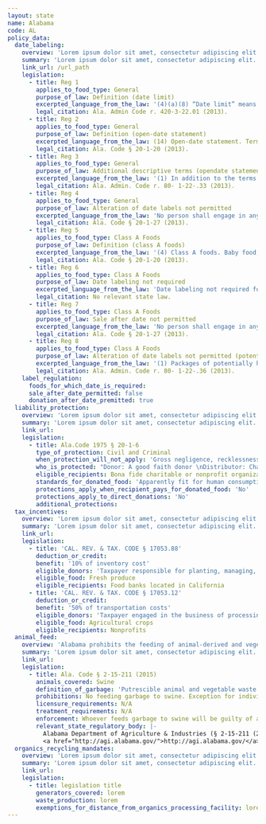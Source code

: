 ```yaml
---
layout: state
name: Alabama
code: AL
policy_data:
  date_labeling:
    overview: 'Lorem ipsum dolor sit amet, consectetur adipiscing elit. Curabitur tellus mi, consequat at laoreet eget, vestibulum nec dolor. Vivamus volutpat quam ac quam bibendum rutrum.'
    summary: 'Lorem ipsum dolor sit amet, consectetur adipiscing elit. Curabitur tellus mi, consequat at laoreet eget, vestibulum nec dolor. Vivamus volutpat quam ac quam bibendum rutrum.'
    link_url: /url_path
    legislation:
      - title: Reg 1
        applies_to_food_type: General
        purpose_of_law: Definition (date limit)
        excerpted_language_from_the_law: '(4)(a)(8) “Date limit” means all terms reasonably construed to mean food is not intended to be used or sold after the date limit, or that food quality is best before the date limit, and includes but is not limited to the terms “Sell By;” “Freeze By;” “Sell or Freeze By;” “Not to be Sold After;” “Best if Used By;” “Best if Purchased By,” “Expiration;” or other similar designations.'
        legal_citation: Ala. Admin Code r. 420-3-22.01 (2013).
      - title: Reg 2
        applies_to_food_type: General
        purpose_of_law: Definition (open-date statement)
        excerpted_language_from_the_law: (14) Open-date statement. Terms “Sell By”; “Freeze By”; “Sell or Freeze By”; “Not to be Sold After”; “Best if Used By”; “Expiration”; or other terms as defined by rules or regulations; or a date without additional words shall be considered an open-date statement
        legal_citation: Ala. Code § 20-1-20 (2013).
      - title: Reg 3
        applies_to_food_type: General
        purpose_of_law: Additional descriptive terms (opendate statement)
        excerpted_language_from_the_law: '(1) In addition to the terms listed in §20-1-20 (definitions) for (14) open date statements, the following list of terms and other terms with similar import, shall also be included and considered as open date statements: (a) “For full fresh flavor use by” (b) “For best quality purchase and use by date shown” (c) “Use/freeze by” (d) “Prepare or freeze by” (e) “For wholesome great taste, serve before date stamped below” (f) “Best when purchase by date” (g) “Best if sold by” (h) “Best used by” (i) “Product expiration” (j) “Expiration date” (k) “Best by” (l) “Best before” (m) “Best when purchase by” (n) “Use before” (o) “Use by” (p) “Full freshness until date shown when stored unopened at 40 or below” (q) “Prepare by” (r) “Fresh until” (s) “Use or freeze by” (t) “Sell or use by” (u) “Freshness through”'
        legal_citation: Ala. Admin. Code r. 80- 1-22-.33 (2013).
      - title: Reg 4
        applies_to_food_type: General
        purpose_of_law: Alteration of date labels not permitted
        excerpted_language_from_the_law: 'No person shall engage in any of the following activities within this state: . . . (3)a. Obscure, remove, or otherwise render illegible any information appearing on beverage labels, packages, or containers related to production information, best before dates, or other disclosure printed on, affixed to, or appearing on the labels, packages, or containers. b. This subdivision shall not apply to any alteration of a beverage label, package, or container made by, or at the direction of, either the owner of the trademark rights to the brand that appears on the beverage label, package, or container or an authorized manufacturer of the beverage. c. This subdivision shall not apply to alcoholic beverages as defined in Section 28-3-1. d. This subdivision shall not apply to any entity, organization, or association, including, but not limited to, a nonprofit or other fund-raising organization that does not operate for a commercial purpose. (4)a. Store or transport any beverage product that bears a labeling that has been obscured, removed, or rendered illegible as described in subdivision (3). b. This subdivision shall not apply to any alteration of a beverage label, package, or container made by, or at the direction of, either the owner of the trademark rights to the brand that appears on the beverage label, package, or container or an authorized manufacturer of the beverage.'
        legal_citation: Ala. Code § 20-1-27 (2013).
      - title: Reg 5
        applies_to_food_type: Class A Foods
        purpose_of_law: Definition (class A foods)
        excerpted_language_from_the_law: '(4) Class A foods. Baby food, infant formula, and potentially hazardous food.'
        legal_citation: Ala. Code § 20-1-20 (2013).
      - title: Reg 6
        applies_to_food_type: Class A Foods
        purpose_of_law: Date labeling not required
        excerpted_language_from_the_law: 'Date labeling not required for Class A food products in Alabama (with the exception of infant formula, which is federally regulated).'
        legal_citation: No relevant state law.
      - title: Reg 7
        applies_to_food_type: Class A Foods
        purpose_of_law: Sale after date not permitted
        excerpted_language_from_the_law: 'No person shall engage in any of the following activities within this state: . . . (2) Sell or offer for sale out-of-date Class A foods which include baby food, infant formula, and potentially hazardous food.'
        legal_citation: Ala. Code § 20-1-27 (2013).
      - title: Reg 8
        applies_to_food_type: Class A Foods
        purpose_of_law: Alteration of date labels not permitted (potentially hazardous foods)
        excerpted_language_from_the_law: '(1) Packages of potentially hazardous foods bearing an open date statement are not to be repacked or relabeled or otherwise altered in a manner that would change the open date statement originally placed on the package. It is not permissible to reprocess products by freezing, slicing, grinding, cubing, dicing, marinating, chopping, or other similar methods unless the original open date statement is maintained on the product label.'
        legal_citation: Ala. Admin. Code r. 80- 1-22-.36 (2013).
    label_regulation:
      foods_for_which_date_is_required:
      sale_after_date_permitted: false
      donation_after_date_premitted: true
  liability_protection:
    overview: 'Lorem ipsum dolor sit amet, consectetur adipiscing elit. Curabitur tellus mi, consequat at laoreet eget, vestibulum nec dolor. Vivamus volutpat quam ac quam bibendum rutrum.'
    summary: 'Lorem ipsum dolor sit amet, consectetur adipiscing elit. Curabitur tellus mi, consequat at laoreet eget, vestibulum nec dolor. Vivamus volutpat quam ac quam bibendum rutrum.'
    link_url:
    legislation:
      - title: Ala.Code 1975 § 20-1-6
        type_of_protection: Civil and Criminal
        when_protection_will_not_apply: 'Gross negligence, recklessness, or intentional misconduct'
        who_is_protected: "Donor: A good faith donor \nDistributor: Charitable or nonprofit organization"
        eligible_recipients: Bona fide charitable or nonprofit organization
        standards_for_donated_food: 'Apparently fit for human consumption; includes food not readily marketable due to appearance, freshness, grade, or surplus'
        protections_apply_when_recipient_pays_for_donated_food: 'No'
        protections_apply_to_direct_donations: 'No'
        additional_protections:
  tax_incentives:
    overview: 'Lorem ipsum dolor sit amet, consectetur adipiscing elit. Curabitur tellus mi, consequat at laoreet eget, vestibulum nec dolor. Vivamus volutpat quam ac quam bibendum rutrum.'
    summary: 'Lorem ipsum dolor sit amet, consectetur adipiscing elit. Curabitur tellus mi, consequat at laoreet eget, vestibulum nec dolor. Vivamus volutpat quam ac quam bibendum rutrum.'
    link_url:
    legislation:
      - title: 'CAL. REV. & TAX. CODE § 17053.88'
        deduction_or_credit:
        benefit: '10% of inventory cost'
        eligible_donors: 'Taxpayer responsible for planting, managing, and harvesting crops'
        eligible_food: Fresh produce
        eligible_recipients: Food banks located in California
      - title: 'CAL. REV. & TAX. CODE § 17053.12'
        deduction_or_credit:
        benefit: '50% of transportation costs'
        eligible_donors: 'Taxpayer engaged in the business of processing, distributing, or selling agricultural products'
        eligible_food: Agricultural crops
        eligible_recipients: Nonprofits
  animal_feed:
    overview: 'Alabama prohibits the feeding of animal-derived and vegetable waste to swine. Food waste that consists only of citrus pulps, pea vines, bakery waste, candy kitchen waste, and dairy waste that have not been mixed with other waste may be fed to swine. Individuals may feed household garbage to their own swine.'
    summary: 'Lorem ipsum dolor sit amet, consectetur adipiscing elit. Curabitur tellus mi, consequat at laoreet eget, vestibulum nec dolor. Vivamus volutpat quam ac quam bibendum rutrum.'
    link_url:
    legislation:
      - title: Ala. Code § 2-15-211 (2015)
        animals_covered: Swine
        definition_of_garbage: 'Putrescible animal and vegetable waste resulting from the handling, preparation, cooking and consumption of foods including animal and fowl carcasses or parts thereof; provided, that citrus pulps, pea vines, bakery waste, candy kitchen waste and dairy products waste from milk processing plants shall not be included in this definition when such waste has not been mixed with or in contact with other animal or vegetable waste. § 2-15-211 (2015).'
        prohibitions: No feeding garbage to swine. Exception for individuals feeding household garbage. § 2-15-211 (2015).
        licensure_requirements: N/A
        treatment_requirements: N/A
        enforcement: Whoever feeds garbage to swine will be guilty of a misdemeanor and fined up to $500 and imprisoned for up to 6 months. § 2-15-211 (2015).
        relevant_state_regulatory_body: |-
          Alabama Department of Agriculture & Industries (§ 2-15-211 (2015)),
          <a href="http://agi.alabama.gov/">http://agi.alabama.gov/</a>.
  organics_recycling_mandates:
    overview: 'Lorem ipsum dolor sit amet, consectetur adipiscing elit. Curabitur tellus mi, consequat at laoreet eget, vestibulum nec dolor. Vivamus volutpat quam ac quam bibendum rutrum.'
    summary: 'Lorem ipsum dolor sit amet, consectetur adipiscing elit. Curabitur tellus mi, consequat at laoreet eget, vestibulum nec dolor. Vivamus volutpat quam ac quam bibendum rutrum.'
    link_url:
    legislation:
      - title: legislation title
        generators_covered: lorem
        waste_production: lorem
        exemptions_for_distance_from_organics_processing_facility: lorem
---
```

